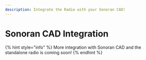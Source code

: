 ```yaml
---
description: Integrate the Radio with your Sonoran CAD!
---
```


# Sonoran CAD Integration

{% hint style="info" %}
More integration with Sonoran CAD and the standalone radio is coming soon!
{% endhint %}
